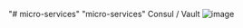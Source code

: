 "# micro-services" 
"micro-services" 
Consul / Vault
![image](https://github.com/nawfalel1/micro-services/assets/106021874/311fa035-54ae-4e46-b14b-3448b5c3ad14)
